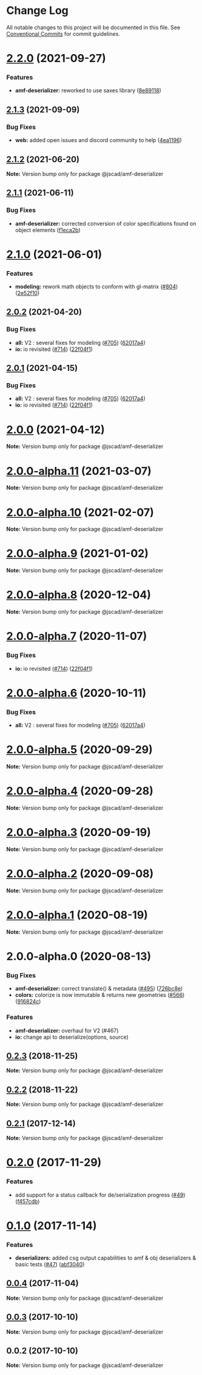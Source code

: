 # Change Log

All notable changes to this project will be documented in this file.
See [Conventional Commits](https://conventionalcommits.org) for commit guidelines.

# [2.2.0](https://github.com/jscad/OpenJSCAD.org/compare/@jscad/amf-deserializer@2.1.3...@jscad/amf-deserializer@2.2.0) (2021-09-27)


### Features

* **amf-deserializer:** reworked to use saxes library ([8e89118](https://github.com/jscad/OpenJSCAD.org/commit/8e89118337499575da5613d8aaf86b78241ccfe9))





## [2.1.3](https://github.com/jscad/OpenJSCAD.org/compare/@jscad/amf-deserializer@2.1.2...@jscad/amf-deserializer@2.1.3) (2021-09-09)


### Bug Fixes

* **web:** added open issues and discord community to help ([4ea1196](https://github.com/jscad/OpenJSCAD.org/commit/4ea11966af4b3ecbb5c1a3d53b7ac90c4cd349b1))





## [2.1.2](https://github.com/jscad/OpenJSCAD.org/compare/@jscad/amf-deserializer@2.1.1...@jscad/amf-deserializer@2.1.2) (2021-06-20)

**Note:** Version bump only for package @jscad/amf-deserializer





## [2.1.1](https://github.com/jscad/OpenJSCAD.org/compare/@jscad/amf-deserializer@2.1.0...@jscad/amf-deserializer@2.1.1) (2021-06-11)


### Bug Fixes

* **amf-deserializer:** corrected conversion of color specifications found on object elements ([f1eca2b](https://github.com/jscad/OpenJSCAD.org/commit/f1eca2b1401e5b12289f85c94e144d3c220949da))





# [2.1.0](https://github.com/jscad/OpenJSCAD.org/compare/@jscad/amf-deserializer@2.0.2...@jscad/amf-deserializer@2.1.0) (2021-06-01)


### Features

* **modeling:** rework math objects to conform with gl-matrix ([#804](https://github.com/jscad/OpenJSCAD.org/issues/804)) ([2e52f10](https://github.com/jscad/OpenJSCAD.org/commit/2e52f104e569f2bb7dd9e1be3d238f471f4d3dfa))





## [2.0.2](https://github.com/jscad/OpenJSCAD.org/compare/@jscad/amf-deserializer@2.0.0-alpha.0...@jscad/amf-deserializer@2.0.2) (2021-04-20)


### Bug Fixes

* **all:** V2 : several fixes for modeling ([#705](https://github.com/jscad/OpenJSCAD.org/issues/705)) ([62017a4](https://github.com/jscad/OpenJSCAD.org/commit/62017a41214169d6e000f1e0c11aaefdd68e1097))
* **io:** io revisited ([#714](https://github.com/jscad/OpenJSCAD.org/issues/714)) ([22f04f1](https://github.com/jscad/OpenJSCAD.org/commit/22f04f1b2894a82e24952655875e73b74727bf86))





## [2.0.1](https://github.com/jscad/OpenJSCAD.org/compare/@jscad/amf-deserializer@2.0.0-alpha.0...@jscad/amf-deserializer@2.0.1) (2021-04-15)


### Bug Fixes

* **all:** V2 : several fixes for modeling ([#705](https://github.com/jscad/OpenJSCAD.org/issues/705)) ([62017a4](https://github.com/jscad/OpenJSCAD.org/commit/62017a41214169d6e000f1e0c11aaefdd68e1097))
* **io:** io revisited ([#714](https://github.com/jscad/OpenJSCAD.org/issues/714)) ([22f04f1](https://github.com/jscad/OpenJSCAD.org/commit/22f04f1b2894a82e24952655875e73b74727bf86))





# [2.0.0](https://github.com/jscad/OpenJSCAD.org/compare/@jscad/amf-deserializer@2.0.0-alpha.11...@jscad/amf-deserializer@2.0.0) (2021-04-12)

**Note:** Version bump only for package @jscad/amf-deserializer





# [2.0.0-alpha.11](https://github.com/jscad/OpenJSCAD.org/compare/@jscad/amf-deserializer@2.0.0-alpha.10...@jscad/amf-deserializer@2.0.0-alpha.11) (2021-03-07)

**Note:** Version bump only for package @jscad/amf-deserializer





# [2.0.0-alpha.10](https://github.com/jscad/OpenJSCAD.org/compare/@jscad/amf-deserializer@2.0.0-alpha.9...@jscad/amf-deserializer@2.0.0-alpha.10) (2021-02-07)

**Note:** Version bump only for package @jscad/amf-deserializer





# [2.0.0-alpha.9](https://github.com/jscad/OpenJSCAD.org/compare/@jscad/amf-deserializer@2.0.0-alpha.8...@jscad/amf-deserializer@2.0.0-alpha.9) (2021-01-02)

**Note:** Version bump only for package @jscad/amf-deserializer





# [2.0.0-alpha.8](https://github.com/jscad/OpenJSCAD.org/compare/@jscad/amf-deserializer@2.0.0-alpha.7...@jscad/amf-deserializer@2.0.0-alpha.8) (2020-12-04)

**Note:** Version bump only for package @jscad/amf-deserializer





# [2.0.0-alpha.7](https://github.com/jscad/OpenJSCAD.org/compare/@jscad/amf-deserializer@2.0.0-alpha.6...@jscad/amf-deserializer@2.0.0-alpha.7) (2020-11-07)


### Bug Fixes

* **io:** io revisited ([#714](https://github.com/jscad/OpenJSCAD.org/issues/714)) ([22f04f1](https://github.com/jscad/OpenJSCAD.org/commit/22f04f1b2894a82e24952655875e73b74727bf86))





# [2.0.0-alpha.6](https://github.com/jscad/OpenJSCAD.org/compare/@jscad/amf-deserializer@2.0.0-alpha.5...@jscad/amf-deserializer@2.0.0-alpha.6) (2020-10-11)


### Bug Fixes

* **all:** V2 : several fixes for modeling ([#705](https://github.com/jscad/OpenJSCAD.org/issues/705)) ([62017a4](https://github.com/jscad/OpenJSCAD.org/commit/62017a41214169d6e000f1e0c11aaefdd68e1097))





# [2.0.0-alpha.5](https://github.com/jscad/OpenJSCAD.org/compare/@jscad/amf-deserializer@2.0.0-alpha.4...@jscad/amf-deserializer@2.0.0-alpha.5) (2020-09-29)

**Note:** Version bump only for package @jscad/amf-deserializer





# [2.0.0-alpha.4](https://github.com/jscad/OpenJSCAD.org/compare/@jscad/amf-deserializer@2.0.0-alpha.3...@jscad/amf-deserializer@2.0.0-alpha.4) (2020-09-28)

**Note:** Version bump only for package @jscad/amf-deserializer





# [2.0.0-alpha.3](https://github.com/jscad/OpenJSCAD.org/compare/@jscad/amf-deserializer@2.0.0-alpha.2...@jscad/amf-deserializer@2.0.0-alpha.3) (2020-09-19)

**Note:** Version bump only for package @jscad/amf-deserializer





# [2.0.0-alpha.2](https://github.com/jscad/OpenJSCAD.org/compare/@jscad/amf-deserializer@2.0.0-alpha.1...@jscad/amf-deserializer@2.0.0-alpha.2) (2020-09-08)

**Note:** Version bump only for package @jscad/amf-deserializer





# [2.0.0-alpha.1](https://github.com/jscad/OpenJSCAD.org/compare/@jscad/amf-deserializer@2.0.0-alpha.0...@jscad/amf-deserializer@2.0.0-alpha.1) (2020-08-19)

**Note:** Version bump only for package @jscad/amf-deserializer





# 2.0.0-alpha.0 (2020-08-13)


### Bug Fixes

* **amf-deserializer:** correct translate() & metadata  ([#495](https://github.com/jscad/OpenJSCAD.org/issues/495)) ([726bc8e](https://github.com/jscad/OpenJSCAD.org/commit/726bc8e338ce9746859050daa7af798daa0e5a13))
* **colors:** colorize is now immutable & returns new geometries ([#566](https://github.com/jscad/OpenJSCAD.org/issues/566)) ([916824c](https://github.com/jscad/OpenJSCAD.org/commit/916824c63a0bf8896d1b6f85a82b129a013bec58))





### Features

* **amf-deserializer:** overhaul for V2 (#467)
* **io:** change api to deserialize(options, source)

<a name="0.2.3"></a>
## [0.2.3](https://github.com/jscad/io/compare/@jscad/amf-deserializer@0.2.2...@jscad/amf-deserializer@0.2.3) (2018-11-25)




**Note:** Version bump only for package @jscad/amf-deserializer

<a name="0.2.2"></a>
## [0.2.2](https://github.com/jscad/io/compare/@jscad/amf-deserializer@0.2.1...@jscad/amf-deserializer@0.2.2) (2018-11-22)




**Note:** Version bump only for package @jscad/amf-deserializer

<a name="0.2.1"></a>
## [0.2.1](https://github.com/jscad/io/compare/@jscad/amf-deserializer@0.2.0...@jscad/amf-deserializer@0.2.1) (2017-12-14)




**Note:** Version bump only for package @jscad/amf-deserializer

<a name="0.2.0"></a>
# [0.2.0](https://github.com/jscad/io/compare/@jscad/amf-deserializer@0.1.0...@jscad/amf-deserializer@0.2.0) (2017-11-29)


### Features

* add support for a status callback for de/serialization progress ([#49](https://github.com/jscad/io/issues/49)) ([f457cdb](https://github.com/jscad/io/commit/f457cdb))




<a name="0.1.0"></a>
# [0.1.0](https://github.com/jscad/io/compare/@jscad/amf-deserializer@0.0.4...@jscad/amf-deserializer@0.1.0) (2017-11-14)


### Features

* **deserializers:** added csg output capabilities to amf & obj deserializers & basic tests ([#47](https://github.com/jscad/io/issues/47)) ([abf3040](https://github.com/jscad/io/commit/abf3040))




<a name="0.0.4"></a>
## [0.0.4](https://github.com/jscad/io/compare/@jscad/amf-deserializer@0.0.3...@jscad/amf-deserializer@0.0.4) (2017-11-04)




**Note:** Version bump only for package @jscad/amf-deserializer

<a name="0.0.3"></a>
## [0.0.3](https://github.com/jscad/io/compare/@jscad/amf-deserializer@0.0.2...@jscad/amf-deserializer@0.0.3) (2017-10-10)




**Note:** Version bump only for package @jscad/amf-deserializer

<a name="0.0.2"></a>
## 0.0.2 (2017-10-10)




**Note:** Version bump only for package @jscad/amf-deserializer
